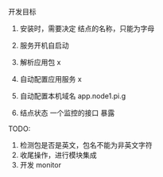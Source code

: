 开发目标

1. 安装时，需要决定 结点的名称，只能为字母

1. 服务开机自启动
1. 解析应用包 x
1. 自动配置应用服务 x
1. 自动配置本机域名 app.node1.pi.g
1. 结点状态 一个监控的接口 暴露

TODO:

1. 检测包是否是英文，包名不能为非英文字符
2. 收尾操作，进行模块集成
3. 开发 monitor
